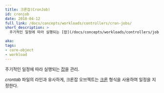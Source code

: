 ```yaml
---
title: 크론잡(CronJob)
id: cronjob
date: 2018-04-12
full_link: /docs/concepts/workloads/controllers/cron-jobs/
short_description: >
  주기적인 일정에 따라 실행되는 [잡](/docs/concepts/workloads/controllers/jobs-run-to-completion/)을 관리.

aka:
tags:
- core-object
- workload
---
```

 주기적인 일정에 따라 실행되는 [잡](/docs/concepts/workloads/controllers/jobs-run-to-completion/)을 관리.

<!--more-->

*crontab* 파일의 라인과 유사하게, 크론잡 오브젝트는 [크론](https://en.wikipedia.org/wiki/Cron) 형식을 사용하여 일정을 지정한다.

